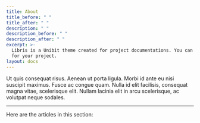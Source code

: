 ```yaml
---
title: About
title_before: " "
title_after: " "
description: " "
description_before: " "
description_after: " "
excerpt: >-
  Libris is a Unibit theme created for project documentations. You can use it
  for your project.
layout: docs
---
```


Ut quis consequat risus. Aenean ut porta ligula. Morbi id ante eu nisi suscipit maximus. Fusce ac congue quam. Nulla id elit facilisis, consequat magna vitae, scelerisque elit. Nullam lacinia elit in arcu scelerisque, ac volutpat neque sodales.

***

Here are the articles in this section:

